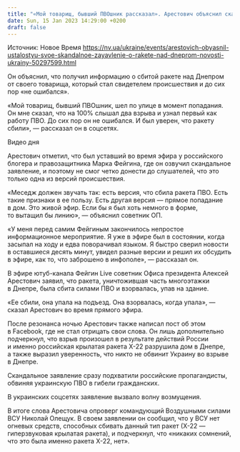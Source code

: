 ```yaml
---
title: "«Мой товарищ, бывший ПВОшник рассказал». Арестович объяснил скандальное заявление о сбитой над Днепром ракете и пожаловался на усталость"
date: Sun, 15 Jan 2023 14:29:00 +0200
draft: false
---
```

Источник: Новое Время https://nv.ua/ukraine/events/arestovich-obyasnil-ustalostyu-svoe-skandalnoe-zayavlenie-o-rakete-nad-dneprom-novosti-ukrainy-50297599.html


Он объяснил, что получил информацию о сбитой ракете над Днепром от своего товарища, который стал свидетелем происшествия и до сих пор «не ошибался».

«Мой товарищ, бывший ПВОшник, шел по улице в момент попадания. Он мне сказал, что на 100% слышал два взрыва и узнал первый как работу ПВО. До сих пор он не ошибался. И был уверен, что ракету сбили», — рассказал он в соцсетях.

 Видео дня   

Арестович отметил, что был уставший во время эфира у российского блогера и правозащитника Марка Фейгина, где он озвучил скандальное заявление, и поэтому не смог четко донести до слушателей, что это только одна из версий происшествия.

«Меседж должен звучать так: есть версия, что сбила ракета ПВО. Есть такие признаки в ее пользу. Есть другая версия — прямое попадание в дом. Это живой эфир. Если бы я был хоть немного в форме, то вытащил бы линию», — объяснил советник ОП.

«У меня перед самим Фейгиным закончилось непростое информационное мероприятие. Я уже в эфире был в состоянии, когда засыпал на ходу и едва поворачивал языком. Я быстро сверил новости в оставшиеся десять минут, увидел разные версии и решил их обсудить в эфире, как то, что заброшено в инфополе», — рассказал он.

В эфире ютуб-канала Фейгин Live советник Офиса президента Алексей Арестович заявил, что ракета, уничтожившая часть многоэтажки в Днепре, была сбита силами ПВО и взорвалась, упав на здание.

«Ее сбили, она упала на подъезд. Она взорвалась, когда упала», — сказал Арестович во время прямого эфира.

После резонанса ночью Арестович также написал пост об этом в Facebook, где не стал отрицать свои слова. Он лишь дополнительно подчеркнул, что взрыв произошел в результате действий России и именно российская крылатая ракета Х-22 разрушила дом в Днепре, а также выразил уверенность, что никто не обвинит Украину во взрыве в Днепре.

Скандальное заявление сразу подхватили российские пропагандисты, обвиняя украинскую ПВО в гибели гражданских.

В украинских соцсетях заявление вызвало волну возмущения.

В итоге слова Арестовича опроверг командующий Воздушными силами ВСУ Николай Олещук. В своем заявлении он сообщил, что у ВСУ нет огневых средств, способных сбивать данный тип ракет (Х-22 — гиперзвуковая крылатая ракета), и подчеркнул, что «никаких сомнений, что это была именно ракета Х-22, нет».
